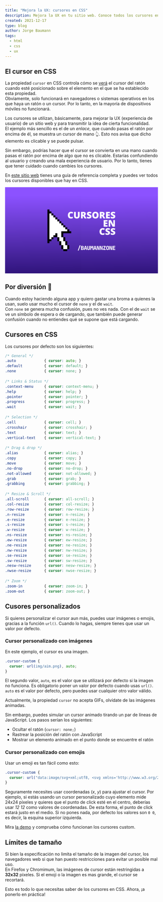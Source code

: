 ```yaml
---
title: "Mejora la UX: cursores en CSS"
description: Mejora la UX en tu sitio web. Conoce todos los cursores en CSS. Aprende a cambiar los cursores y mejora la experiencia de usuario de tu sitio web. ¿Los conoces todos?
created: 2021-12-17
type: blog
author: Jorge Baumann
tags:
  - html
  - css
  - ux
---
```


## El cursor en CSS

La propiedad `cursor` en CSS controla cómo se [verá](https://baumannzone.github.io/cursores-css/) el cursor del ratón cuando esté posicionado sobre el elemento en el que se ha establecido esta propiedad.  
Obviamente, solo funcionará en navegadores o sistemas operativos en los que haya un ratón o un cursor. Por lo tanto, en la mayoría de dispositivos móviles no funcionará.

Los cursores se utilizan, básicamente, para mejorar la UX (experiencia de usuario) de un sitio web y para transmitir la idea de cierta funcionalidad.  
El ejemplo más sencillo es el de un _enlace_, que cuando pasas el ratón por encima de él, se muestra un cursor de mano 👆. Esto nos avisa que dicho elemento es clicable y se puede pulsar.

Sin embargo, podrías hacer que el cursor se convierta en una mano cuando pasas el ratón por encima de algo que no es clicable. Estarías confundiendo al usuario y creando una mala experiencia de usuario. Por lo tanto, tienes que tener cuidado cuando cambies los cursores.

En [este sitio web](https://baumannzone.github.io/cursores-css/) tienes una guía de referencia completa y puedes ver todos los cursores disponibles que hay en CSS.

[![Cursores en CSS por Baumannzone](https://raw.githubusercontent.com/baumannzone/cursores-css/main/img/og.png)](https://baumannzone.github.io/cursores-css/)

## Por diversión 🤡
Cuando estoy haciendo alguna app y quiero gastar una broma a quienes la usan, suelo usar mucho el cursor de `none` y el de `wait`.  
Con `none` se genera mucha confusión, pues no ves nada. Con el de `wait` se ve un símbolo de espera o de cargando, que también puede generar confusión cuando no entiendes qué se supone que está cargando. 

## Cursores en CSS
Los cursores por defecto son los siguientes:

```css
/* General */
.auto             { cursor: auto; }
.default          { cursor: default; }
.none             { cursor: none; }

/* Links & Status */
.context-menu     { cursor: context-menu; }
.help             { cursor: help; }
.pointer          { cursor: pointer; }
.progress         { cursor: progress; }
.wait             { cursor: wait; }

/* Selection */
.cell             { cursor: cell; }
.crosshair        { cursor: crosshair; }
.text             { cursor: text; }
.vertical-text    { cursor: vertical-text; }

/* Drag & drop */
.alias            { cursor: alias; }
.copy             { cursor: copy; }
.move             { cursor: move; }
.no-drop          { cursor: no-drop; }
.not-allowed      { cursor: not-allowed; }
.grab             { cursor: grab; }
.grabbing         { cursor: grabbing; }

/* Resize & Scroll */
.all-scroll       { cursor: all-scroll; }
.col-resize       { cursor: col-resize; }
.row-resize       { cursor: row-resize; }
.n-resize         { cursor: n-resize; }
.e-resize         { cursor: e-resize; }
.s-resize         { cursor: s-resize; }
.w-resize         { cursor: w-resize; }
.ns-resize        { cursor: ns-resize; }
.ew-resize        { cursor: ew-resize; }
.ne-resize        { cursor: ne-resize; }
.nw-resize        { cursor: nw-resize; }
.se-resize        { cursor: se-resize; }
.sw-resize        { cursor: sw-resize; }
.nesw-resize      { cursor: nesw-resize; }
.nwse-resize      { cursor: nwse-resize; }

/* Zoom */
.zoom-in          { cursor: zoom-in; }
.zoom-out         { cursor: zoom-out; }
```

## Cusores personalizados
Si quieres personalizar el cursor aun más, puedes usar imágenes o emojis, gracias a la función `url()`. Cuando lo hagas, siempre tienes que usar un valor por defecto.

### Cursor personalizado con imágenes
En este ejemplo, el cursor es una imagen.
```css
.cursor-custom {
  cursor: url(img/aim.png), auto;
}
```
El segundo valor, `auto`, es el valor que se utilizará por defecto si la imagen no funciona. Es obligatorio poner un valor por defecto cuando usas `url()`.  
`auto` es el valor por defecto, pero puedes usar cualquier otro valor válido.

Actualmente, la propiedad `cursor` no acepta GIFs, olvídate de las imágenes animadas.

Sin embargo, puedes simular un cursor animado tirando un par de líneas de JavaScript. Los pasos serían los siguientes:
- Ocultar el ratón (`cursor: none;`)
- Rastrear la posición del ratón con JavaScript
- Mostrar un elemento animado en el punto donde se encuentre el ratón

### Cursor personalizado con emojis
Usar un emoji es tan fácil como esto:
```css
.cursor-custom {
  cursor: url("data:image/svg+xml;utf8, <svg xmlns='http://www.w3.org/2000/svg' width='32' height='32' style='font-size: 24px'><text y='20'>🦄</text></svg>") 12 12, auto;
}
```

Seguramente necesites usar coordenadas (_x_, _y_) para ajustar el cursor. Por ejemplo, si estás usando un cursor personalizado cuyo elemento mide 24x24 píxeles y quieres que el punto de click esté en el centro, deberías usar _12_ _12_ como valores de coordenadas. De esta forma, el punto de click estará justo en el medio.
Si no pones nada, por defecto los valores son `0 0`, es decir, la esquina superior izquierda.

Mira [la demo](https://baumannzone.github.io/cursores-css/) y comprueba cómo funcionan los cursores custom.

## Límites de tamaño
Si bien la especificación no limita el tamaño de la imagen del cursor, los navegadores web si que han puesto restricciones para evitar un posible mal uso.  
En Firefox y Chromimum, las imágenes de cursor están restringidas a **32x32** píxeles. Si el emoji o la imagen es mas grande, el cursor se recortará.

Esto es todo lo que necesitas saber de los cursores en CSS. Ahora, ¡a ponerlo en práctica!
